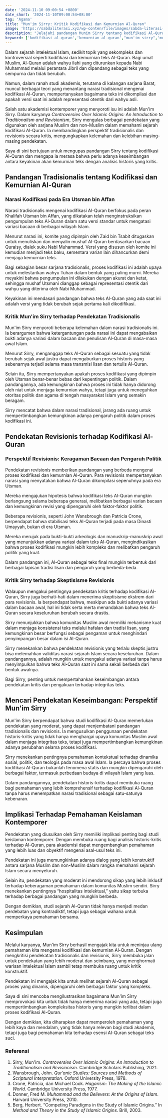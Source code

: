 ```yaml
---
date: '2024-11-10 09:00:54 +0800'
date_short: '2024-11-10T09:00:54+08:00'
tag: 'Agama'
title: "Mun'im Sirry: Kritik Kodifikasi dan Kemurnian Al-Quran"
image: 'https://sabdaliterasi.xyz/wp-conten/file/images/sabda-literasi-mun-im-sirry-kritik-kodifikasi-dan-kemurnian-al-quran.jpg'
description: "Jelajahi pandangan Munim Sirry tentang kodifikasi Al-Quran, perdebatan teks, dan kritik terhadap kemurnian teks suci dalam kajian Islam yang mendalam."
keyword: ['kodifikasi al-quran','kemurnian al-quran',"mun'im sirry",'mushaf utsmani','sejarah al-quran','teks al-quran','asbabun nuzul','kajian islam kritis','hadis dan al-quran','penulisan al-quran','hafalan al-quran','pandangan tradisionalis','pandangan revisionis','ilmu tafsir','naskah al-quran',"mun'im sirry tentang kodifikasi al-quran",'sejarah pelestarian al-quran','asal-usul islam dan integritas teks','debat kodex utsmani','varian teks dalam manuskrip al-quran awal','tradisionalisme vs. revisi dalam studi al-quran','pendekatan historis-kritis terhadap al-quran','keaslian teks al-quran','proses kodifikasi islam awal','kontroversi dalam kompilasi al-quran','pengaruh politik terhadap kodifikasi al-quran','kritik teks al-quran','studi islam tentang sejarah al-quran',"kepakaran islam mun'im sirry",'perspektif akademis tentang keaslian al-quran']
---
```

<p>Dalam sejarah intelektual Islam, sedikit topik yang sekompleks dan kontroversial seperti kodifikasi dan kemurnian teks Al-Quran. Bagi umat Muslim, Al-Quran adalah wahyu ilahi yang diturunkan kepada Nabi Muhammad melalui perantara Jibril dan dipandang sebagai teks yang sempurna dan tidak berubah. </p><p>Namun, dalam ranah studi akademis, terutama di kalangan sarjana Barat, muncul berbagai teori yang menantang narasi tradisional mengenai kodifikasi Al-Quran, mempertanyakan bagaimana teks ini dikompilasi dan apakah versi saat ini adalah representasi otentik dari wahyu asli.</p><p>Salah satu akademisi kontemporer yang menyoroti isu ini adalah Mun'im Sirry. Dalam karyanya <em>Controversies Over Islamic Origins: An Introduction to Traditionalism and Revisionism</em>, Sirry mengulas berbagai pendekatan yang digunakan oleh sarjana Muslim dan non-Muslim dalam memahami sejarah kodifikasi Al-Quran. Ia membandingkan perspektif tradisionalis dan revisionis secara kritis, mengungkapkan kelemahan dan kelebihan masing-masing pendekatan. </p><p>Saya di sini bertujuan untuk mengupas pandangan Sirry tentang kodifikasi Al-Quran dan mengapa ia merasa bahwa perlu adanya keseimbangan antara keyakinan akan kemurnian teks dengan analisis historis yang kritis.</p><h2><strong>Pandangan Tradisionalis tentang Kodifikasi dan Kemurnian Al-Quran</strong></h2><h3>Narasi Kodifikasi pada Era Utsman bin Affan</h3><p>Narasi tradisionalis mengenai kodifikasi Al-Quran berfokus pada peran Khalifah Utsman bin Affan, yang dikatakan telah menginstruksikan pengumpulan teks Al-Quran dalam satu versi standar untuk mengatasi variasi bacaan di berbagai wilayah Islam. </p><p>Menurut narasi ini, komite yang dipimpin oleh Zaid bin Tsabit ditugaskan untuk menuliskan dan menyalin mushaf Al-Quran berdasarkan bacaan Quraisy, dialek suku Nabi Muhammad. Versi yang disusun oleh komite ini kemudian menjadi teks baku, sementara varian lain dihancurkan demi menjaga kemurnian teks.</p><p>Bagi sebagian besar sarjana tradisionalis, proses kodifikasi ini adalah upaya untuk melestarikan wahyu Tuhan dalam bentuk yang paling murni. Mereka meyakini bahwa pengumpulan ini dilakukan dengan akurat dan ketat, sehingga mushaf Utsmani dianggap sebagai representasi otentik dari wahyu yang diterima oleh Nabi Muhammad.</p><p>Keyakinan ini mendasari pandangan bahwa teks Al-Quran yang ada saat ini adalah versi yang tidak berubah sejak pertama kali dikodifikasi.</p><h3>Kritik Mun'im Sirry terhadap Pendekatan Tradisionalis</h3><p>Mun'im Sirry menyoroti beberapa kelemahan dalam narasi tradisionalis ini. Ia berargumen bahwa ketergantungan pada narasi ini dapat mengabaikan bukti adanya variasi dalam bacaan dan penulisan Al-Quran di masa-masa awal Islam.</p><p>Menurut Sirry, menganggap teks Al-Quran sebagai sesuatu yang tidak berubah sejak awal justru dapat mengaburkan proses historis yang sebenarnya terjadi selama masa transmisi lisan dan tertulis Al-Quran.</p><p>Selain itu, Sirry mempertanyakan apakah proses kodifikasi yang dipimpin oleh Utsman benar-benar bebas dari kepentingan politik. Dalam pandangannya, ada kemungkinan bahwa proses ini tidak hanya didorong oleh niat untuk menjaga kemurnian wahyu, tetapi juga untuk meneguhkan otoritas politik dan agama di tengah masyarakat Islam yang semakin beragam.</p><p>Sirry mencatat bahwa dalam narasi tradisional, jarang ada ruang untuk mempertimbangkan kemungkinan adanya pengaruh politik dalam proses kodifikasi ini.</p><h2><strong>Pendekatan Revisionis terhadap Kodifikasi Al-Quran</strong></h2><h3>Perspektif Revisionis: Keragaman Bacaan dan Pengaruh Politik</h3><p>Pendekatan revisionis memberikan pandangan yang berbeda mengenai proses kodifikasi dan kemurnian Al-Quran. Para revisionis mempertanyakan narasi yang menyatakan bahwa Al-Quran dikompilasi sepenuhnya pada era Utsman. </p><p>Mereka mengajukan hipotesis bahwa kodifikasi teks Al-Quran mungkin berlangsung selama beberapa generasi, melibatkan berbagai varian bacaan dan kemungkinan revisi yang dipengaruhi oleh faktor-faktor politik.</p><p>Beberapa revisionis, seperti John Wansbrough dan Patricia Crone, berpendapat bahwa stabilisasi teks Al-Quran terjadi pada masa Dinasti Umayyah, bukan di era Utsman. </p><p>Mereka merujuk pada bukti-bukti arkeologis dan manuskrip-manuskrip awal yang menunjukkan adanya variasi dalam teks Al-Quran, mengindikasikan bahwa proses kodifikasi mungkin lebih kompleks dan melibatkan pengaruh politik yang kuat. </p><p>Dalam pandangan ini, Al-Quran sebagai teks final mungkin terbentuk dari berbagai lapisan tradisi lisan dan pengaruh yang berbeda-beda.</p><h3>Kritik Sirry terhadap Skeptisisme Revisionis</h3><p>Walaupun mengakui pentingnya pendekatan kritis terhadap kodifikasi Al-Quran, Sirry juga berhati-hati dalam menerima skeptisisme ekstrem dari para revisionis. Ia berpendapat bahwa, meskipun ada bukti adanya variasi dalam bacaan awal, hal ini tidak serta merta menandakan bahwa teks Al-Quran secara keseluruhan berubah secara drastis. </p><p>Sirry menunjukkan bahwa komunitas Muslim awal memiliki mekanisme kuat dalam menjaga konsistensi teks melalui hafalan dan tradisi lisan, yang kemungkinan besar berfungsi sebagai pengaman untuk menghindari penyimpangan besar dalam isi Al-Quran.</p><p>Sirry menekankan bahwa pendekatan revisionis yang terlalu skeptis justru bisa melemahkan validitas narasi sejarah Islam secara keseluruhan. Dalam pandangannya, adalah mungkin untuk mengakui adanya variasi tanpa harus menyimpulkan bahwa teks Al-Quran saat ini sama sekali berbeda dari bentuk awalnya.</p><p> Bagi Sirry, penting untuk mempertahankan keseimbangan antara pendekatan kritis dan pengakuan terhadap integritas teks.</p><h2><strong>Mencari Pendekatan Keseimbangan: Perspektif Mun'im Sirry</strong></h2><p>Mun'im Sirry berpendapat bahwa studi kodifikasi Al-Quran memerlukan pendekatan yang moderat, yang dapat menjembatani pandangan tradisionalis dan revisionis. Ia mengusulkan penggunaan pendekatan historis-kritis yang tidak hanya menghargai upaya komunitas Muslim awal dalam menjaga integritas teks, tetapi juga mempertimbangkan kemungkinan adanya perubahan selama proses kodifikasi.</p><p>Sirry menekankan pentingnya pemahaman kontekstual terhadap dinamika sosial, politik, dan teologis pada masa awal Islam. Ia percaya bahwa proses kodifikasi Al-Quran bukanlah fenomena statis dan mungkin dipengaruhi oleh berbagai faktor, termasuk perbedaan budaya di wilayah Islam yang luas. </p><p>Dalam pandangannya, pendekatan historis-kritis dapat membuka ruang bagi pemahaman yang lebih komprehensif terhadap kodifikasi Al-Quran tanpa harus menempatkan narasi tradisional sebagai satu-satunya kebenaran.</p><h2><strong>Implikasi Terhadap Pemahaman Keislaman Kontemporer</strong></h2><p>Pendekatan yang diusulkan oleh Sirry memiliki implikasi penting bagi studi keislaman kontemporer. Dengan membuka ruang bagi analisis historis-kritis terhadap Al-Quran, para akademisi dapat mengembangkan pemahaman yang lebih luas dan obyektif mengenai asal-usul teks ini. </p><p>Pendekatan ini juga memungkinkan adanya dialog yang lebih konstruktif antara sarjana Muslim dan non-Muslim dalam rangka memahami sejarah Islam secara menyeluruh.</p><p>Selain itu, pendekatan yang moderat ini mendorong sikap yang lebih inklusif terhadap keberagaman pemahaman dalam komunitas Muslim sendiri. Sirry menekankan pentingnya “hospitalitas intelektual,” yaitu sikap terbuka terhadap berbagai pandangan yang mungkin berbeda. </p><p>Dengan demikian, studi sejarah Al-Quran tidak hanya menjadi medan perdebatan yang kontradiktif, tetapi juga sebagai wahana untuk memperkaya pemahaman bersama.</p><h2><strong>Kesimpulan</strong></h2><p>Melalui karyanya, Mun'im Sirry berhasil mengajak kita untuk meninjau ulang pemahaman kita mengenai kodifikasi dan kemurnian Al-Quran. Dengan mengkritisi pendekatan tradisionalis dan revisionis, Sirry membuka jalan untuk pendekatan yang lebih moderat dan seimbang, yang menghormati warisan intelektual Islam sambil tetap membuka ruang untuk kritik konstruktif. </p><p>Pendekatan ini mengajak kita untuk melihat sejarah Al-Quran sebagai proses yang dinamis, dipengaruhi oleh berbagai faktor yang kompleks.</p><p>Saya di sini mencoba mengilustrasikan bagaimana Mun'im Sirry memprovokasi kita untuk tidak hanya menerima narasi yang ada, tetapi juga mempertimbangkan kompleksitas historis yang mungkin terlibat dalam proses kodifikasi Al-Quran. </p><p>Dengan demikian, kita diharapkan dapat memperoleh pemahaman yang lebih kaya dan mendalam, yang tidak hanya relevan bagi studi akademis, tetapi juga bagi pemahaman kita terhadap esensi Al-Quran sebagai teks suci.</p><h3>Referensi</h3><ol><li>Sirry, Mun'im. <em>Controversies Over Islamic Origins: An Introduction to Traditionalism and Revisionism</em>. Cambridge Scholars Publishing, 2021.</li><li>Wansbrough, John. <em>Qur’anic Studies: Sources and Methods of Scriptural Interpretation</em>. Oxford University Press, 1978.</li><li>Crone, Patricia, dan Michael Cook. <em>Hagarism: The Making of the Islamic World</em>. Cambridge University Press, 1977.</li><li>Donner, Fred M. <em>Muhammad and the Believers: At the Origins of Islam</em>. Harvard University Press, 2010.</li><li>Berg, Herbert. “Competing Paradigms in the Study of Islamic Origins.” In <em>Method and Theory in the Study of Islamic Origins</em>. Brill, 2003.</li></ol>